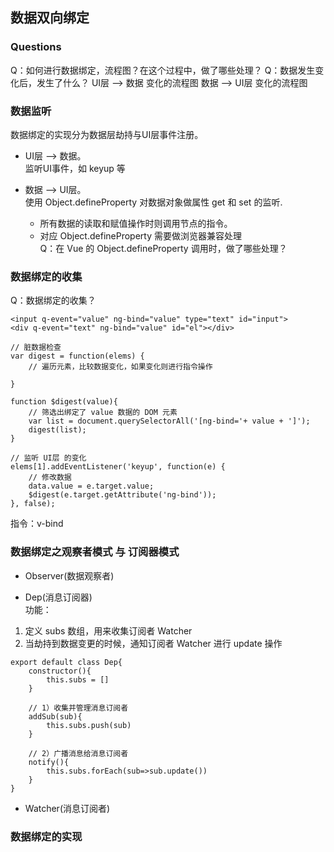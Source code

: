 ## 数据双向绑定

### Questions
Q：如何进行数据绑定，流程图？在这个过程中，做了哪些处理？
Q：数据发生变化后，发生了什么？
    UI层 --> 数据 变化的流程图
    数据 --> UI层 变化的流程图

### 数据监听
数据绑定的实现分为数据层劫持与UI层事件注册。 
- UI层 --> 数据。  
  监听UI事件，如 keyup 等    

- 数据 --> UI层。  
使用 Object.defineProperty 对数据对象做属性 get 和 set 的监听.  
  - 所有数据的读取和赋值操作时则调用节点的指令。
  - 对应 Object.defineProperty 需要做浏览器兼容处理  
Q：在 Vue 的 Object.defineProperty 调用时，做了哪些处理？

### 数据绑定的收集
Q：数据绑定的收集？  
```
<input q-event="value" ng-bind="value" type="text" id="input">
<div q-event="text" ng-bind="value" id="el"></div>

// 脏数据检查
var digest = function(elems) {
    // 遍历元素，比较数据变化，如果变化则进行指令操作

}

function $digest(value){
    // 筛选出绑定了 value 数据的 DOM 元素
    var list = document.querySelectorAll('[ng-bind='+ value + ']');
    digest(list);
}

// 监听 UI层 的变化
elems[1].addEventListener('keyup', function(e) {
    // 修改数据
    data.value = e.target.value;
    $digest(e.target.getAttribute('ng-bind'));
}, false);
```
指令：v-bind

### 数据绑定之观察者模式 与 订阅器模式
- Observer(数据观察者)  


- Dep(消息订阅器)  
功能：
1. 定义 subs 数组，用来收集订阅者 Watcher
2. 当劫持到数据变更的时候，通知订阅者 Watcher 进行 update 操作
```
export default class Dep{
    constructor(){
        this.subs = []
    }
    
    // 1）收集并管理消息订阅者
    addSub(sub){
        this.subs.push(sub)
    }
    
    // 2）广播消息给消息订阅者
    notify(){
        this.subs.forEach(sub=>sub.update())
    }
}
```

- Watcher(消息订阅者)  


### 数据绑定的实现




